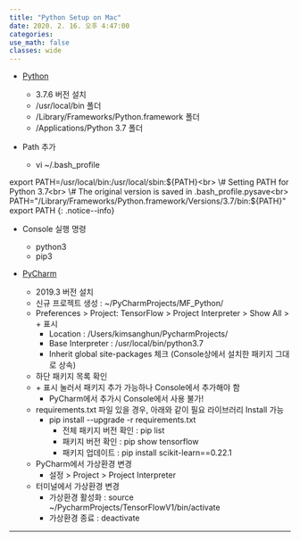```yaml
---
title: "Python Setup on Mac"
date: 2020. 2. 16. 오후 4:47:00
categories:
use_math: false
classes: wide
---
```


* [Python](https://www.python.org/downloads/release/python-376/)
  * 3.7.6 버전 설치
  * /usr/local/bin 폴더
  * /Library/Frameworks/Python.framework 폴더
  * /Applications/Python 3.7 폴더

* Path 추가
  * vi ~/.bash_profile

export PATH=/usr/local/bin:/usr/local/sbin:${PATH}<br>
\# Setting PATH for Python 3.7<br>
\# The original version is saved in .bash_profile.pysave<br>
PATH="/Library/Frameworks/Python.framework/Versions/3.7/bin:${PATH}"<br>
export PATH
{: .notice--info}

* Console 실행 명령
  * python3
  * pip3

* [PyCharm](https://www.jetbrains.com/pycharm/)
  * 2019.3 버전 설치
  * 신규 프로젝트 생성 : ~/PyCharmProjects/MF_Python/
  * Preferences > Project: TensorFlow > Project Interpreter > Show All > + 표시
    * Location : /Users/kimsanghun/PycharmProjects/
    * Base Interpreter : /usr/local/bin/python3.7
    * Inherit global site-packages 체크 (Console상에서 설치한 패키지 그대로 상속)
  * 하단 패키지 목록 확인
  * \+ 표시 눌러서 패키지 추가 가능하나 Console에서 추가해야 함
    * PyCharm에서 추가시 Console에서 사용 불가!
  * requirements.txt 파일 있을 경우, 아래와 같이 필요 라이브러리 Install 가능
    * pip install --upgrade -r requirements.txt
      * 전체 패키지 버전 확인 : pip list
      * 패키지 버전 확인 : pip show tensorflow
      * 패키지 업데이트 : pip install scikit-learn==0.22.1
  * PyCharm에서 가상환경 변경
    * 설정 > Project > Project Interpreter
  * 터미널에서 가상환경 변경
    * 가상환경 활성화 : source ~/PycharmProjects/TensorFlowV1/bin/activate
    * 가상환경 종료 : deactivate

---
